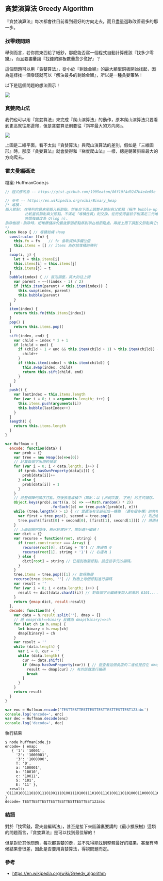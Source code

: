 ## 貪婪演算法 Greedy Algorithm

『貪婪演算法』每次都會往目前看到最好的方向走去，而且盡量選取改善最多的那一步。

### 找零錢問題

舉例而言，若你買東西給了紙鈔，那麼能否寫一個程式自動計算應該『找多少零錢』，而且要盡量讓『找錢的銅板數量愈少愈好』？

這個問題可以用『貪婪算法』，從小於『剩餘金額』的最大類型銅板開始找起，因為這樣找一個零錢就可以『解決最多的剩餘金額』，所以是一種貪婪策略！

以下是這個問題的想法圖示！

![](./img/greedyCoin.png)


### 貪婪爬山法

我們也可以用『貪婪算法』來完成『爬山演算法』的動作，原本爬山演算法只要看到更高就往那邊爬，但是貪婪算法則要往『斜率最大的方向爬』。

![](./img/greedyHillClimbing.png)

上圖是二維平面，看不太出『貪婪算法』與爬山演算法的差別，假如是『三維圖形』時，那麼『貪婪算法』就會變得和『梯度爬山法』一樣，總是朝著斜率最大的方向爬去。

### 霍夫曼編碼法

檔案: HuffmanCode.js

```js
// 程式修改自 -- https://gist.github.com/1995eaton/86f10f4d0247b4e4e65e

// 參考 -- https://en.wikipedia.org/wiki/Binary_heap
/* 堆積：
插入節點: 在陣列的最末尾插入新節點。然後自下而上調整子節點與父節點（稱作 bubble-up 或 sift-up）
         比較當前節點與父節點，不滿足「堆積性質」則交換。從而使得當前子樹滿足二元堆積的性質。
         時間複雜度為 O(log n)。
刪除樹根：刪除時，把堆積儲存的最後那個節點移到填在根節點處。再從上而下調整父節點與它的子節點。
*/
class Heap { // 堆積結構 Heap
  constructor (fn) {
    this.fn = fn    // fn 會取得排序欄位值
    this.items = [] // items 為存放堆積的陣列
  }
  swap(i, j) {
    let t = this.items[i]
    this.items[i] = this.items[j]
    this.items[j] = t
  }
  bubble(index) { // 冒泡調整，將大的往上調
    var parent = ~~((index - 1) / 2)
    if (this.item(parent) < this.item(index)) {
      this.swap(index, parent)
      this.bubble(parent)
    }
  }
  item(index) {
    return this.fn(this.items[index])
  }
  pop() {
    return this.items.pop()
  }
  sift(index, end) {
    var child = index * 2 + 1
    if (child < end) {
      if (child + 1 < end && this.item(child + 1) > this.item(child)) {
        child++
      }
      if (this.item(index) < this.item(child)) {
        this.swap(index, child)
        return this.sift(child, end)
      }
    }
  }
  push() {
    var lastIndex = this.items.length
    for (var i = 0; i < arguments.length; i++) {
      this.items.push(arguments[i])
      this.bubble(lastIndex++)
    }
  }
  length() {
    return this.items.length
  }
}

var Huffman = {
  encode: function(data) {
    var prob = {}
    var tree = new Heap((e)=>e[0])
    // 計算每個字出現的頻率
    for (var i = 0; i < data.length; i++) {
      if (prob.hasOwnProperty(data[i])) {
        prob[data[i]]++
      } else {
        prob[data[i]] = 1
      }
    }
    // 將整個陣列順序打亂，然後放進堆積中（節點：以 [出現次數, 字元] 的方式儲存。
    Object.keys(prob).sort((a, b) => ~~(Math.random() * 2))
                     .forEach((e) => tree.push([prob[e], e]))
    while (tree.length() > 1) { // 當還沒有全部形成一棵樹 （還有很多棵）的時候
      var first = tree.pop(), second = tree.pop()              // 取出頻率最小的兩個
      tree.push([first[0] + second[0], [first[1], second[1]]]) // 將兩者合併成一個
    }
    // 上面迴圈完成後，樹已經建好了，開始進行編碼！
    var dict = {}
    var recurse = function(root, string) {
      if (root.constructor === Array) {
        recurse(root[0], string + '0') // 左邊為 0 
        recurse(root[1], string + '1') // 右邊為 1
      } else {
        dict[root] = string // 已經到樹葉節點，設定該字元的編碼。
      }
    }
    tree.items = tree.pop()[1] // 取得樹根
    recurse(tree.items, '') // 對樹上每個節點進行編碼
    var result = ''
    for (var i = 0; i < data.length; i++) {
      result += dict[data.charAt(i)] // 對每個字元編碼後加入結果的 0101.... 字串
    }
    return {emap:dict, result:result}
  },
  decode: function(h) {
    var data = h.result.split(''), dmap = {}
    // 將 emap(ch)=>binary 反轉為 dmap(binary)=>ch    
    for (let ch in h.emap) {
      let binary = h.emap[ch]
      dmap[binary] = ch
    }
    var result = ''
    while (data.length) {
      var i = 0, cur = ''
      while (data.length) {
        cur += data.shift()
        if (dmap.hasOwnProperty(cur)) { // 查查看這個長度的二進位是否在 dmap 中
          result += dmap[cur] // 有的話就進行編碼
          break
        }
      }
    }
    return result
  }
}

var enc = Huffman.encode('TESTTESTTESTTESTTESTTESTTESTTEST123abc')
console.log('encode=', enc)
var dec = Huffman.decode(enc)
console.log('decode=', dec)
```

執行結果

```
$ node huffmanCode.js
encode= { emap:
   { '1': '10001',
     '2': '1000001',
     '3': '1000000',
     T: '0',
     a: '100001',
     b: '10010',
     c: '10011',
     S: '101',
     E: '11' },
  result: '0111010011101001110100111010011101001110100111010011101010001100000110000001000011001010011' }
decode= TESTTESTTESTTESTTESTTESTTESTTEST123abc
```

### 結語

對於『找零錢，霍夫曼編碼法』，甚至是接下來圖論裏要講的《最小擴展樹》這類的問題而言，『貪婪算法』是可以找到最佳解的！

但是對於其他問題，每次都貪婪的走，並不見得能找到整體最好的結果，甚至有時候結果會很差，因此是否要用貪婪算法，得視問題而定。

### 參考

* https://en.wikipedia.org/wiki/Greedy_algorithm